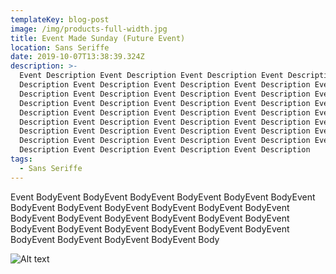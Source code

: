 ```yaml
---
templateKey: blog-post
image: /img/products-full-width.jpg
title: Event Made Sunday (Future Event)
location: Sans Seriffe
date: 2019-10-07T13:38:39.324Z
description: >-
  Event Description Event Description Event Description Event Description Event
  Description Event Description Event Description Event Description Event
  Description Event Description Event Description Event Description Event
  Description Event Description Event Description Event Description Event
  Description Event Description Event Description Event Description Event
  Description Event Description Event Description Event Description Event
  Description Event Description Event Description Event Description Event
  Description Event Description Event Description Event Description Event
  Description Event Description Event Description Event Description 
tags:
  - Sans Seriffe
---
```

Event BodyEvent BodyEvent BodyEvent BodyEvent BodyEvent BodyEvent BodyEvent BodyEvent BodyEvent BodyEvent BodyEvent BodyEvent BodyEvent BodyEvent BodyEvent BodyEvent BodyEvent BodyEvent BodyEvent BodyEvent BodyEvent BodyEvent BodyEvent BodyEvent BodyEvent BodyEvent BodyEvent BodyEvent Body

![Alt text](/img/home-jumbotron.jpg "beautiful Image")
